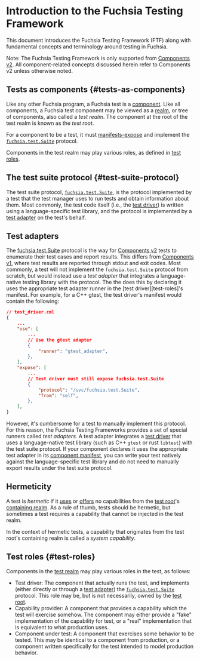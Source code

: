 # Introduction to the Fuchsia Testing Framework

This document introduces the Fuchsia Testing Framework (FTF) along with
fundamental concepts and terminology around testing in Fuchsia.

Note: The Fuchsia Testing Framework is only supported from
[Components v2][glossary-components-v2]. All component-related concepts
discussed herein refer to Components v2 unless otherwise noted.

## Tests as components {#tests-as-components}

Like any other Fuchsia program, a Fuchsia test is a
[component][glossary-component]. Like all components, a Fuchsia test component
may be viewed as a [realm][realms], or tree of components, also called a *test
realm*. The component at the root of the test realm is known as the *test root*.

For a component to be a test, it must [manifests-expose][manifests-expose] and
implement the [`fuchsia.test.Suite`](#test-suite-protocol) protocol.

Components in the test realm may play various roles, as defined in
[test roles](#test-roles).

<!-- TODO: add diagrams -->

## The test suite protocol {#test-suite-protocol}

The test suite protocol, [`fuchsia.test.Suite`][fidl-test-suite], is the
protocol implemented by a test that the test manager uses to run tests and
obtain information about them. Most commonly, the test code itself (i.e., the
[test driver](#test-roles)) is written using a language-specific test library,
and the protocol is implemented by a [test adapter](#test-adapter) on the test's
behalf.

## Test adapters

The [fuchsia.test.Suite](#test-suite-protocol) protocol is the way for
[Components v2](#glossary-components-v2) tests to enumerate their test cases and
report results. This differs from [Components v1](#glossary-components-v1),
where test results are reported through stdout and exit codes. Most commonly, a
test will not implement the `fuchsia.test.Suite` protocol from scratch, but
would instead use a *test adapter* that integrates a language-native testing
library with the protocol. The the does this by declaring it uses the
appropriate test adapter runner in the [test driver][test-roles]'s manifest. For
example, for a C++ gtest, the test driver's manifest would contain the
following:

```json
// test_driver.cml
{
    ...
    "use": [
        ...
        // Use the gtest adapter
        {
            "runner": "gtest_adapter",
        },
    ],
    "expose": [
        ...
        // Test driver must still expose fuchsia.test.Suite
        {
            "protocol": "/svc/fuchsia.test.Suite",
            "from": "self",
        },
    ],
}
```

However, it's cumbersome for a test to manually implement this protocol. For
this reason, the Fuchsia Testing Frameworks provides a set of special runners
called *test adapters*. A test adapter integrates a [test driver](#test-roles)
that uses a language-native test library (such as C++ `gtest` or rust `libtest`)
with the test suite protocol. If your component declares it uses the appropriate
test adapter in its [component manifest][manifests], you can write your test
natively against the language-specific test library and do not need to manually
export results under the test suite protocol.

## Hermeticity

A test is *hermetic* if it [uses][manifests-use] or [offers][manifests-offer] no
capabilities from the [test root](#tests-as-components)'s
[containing realm][realms-definitions]. As a rule of thumb, tests should be
hermetic, but sometimes a test requires a capability that cannot be injected in
the test realm.

In the context of hermetic tests, a capability that originates from the test
root's containing realm is called a *system capability*.

## Test roles {#test-roles}

Components in the [test realm](#tests-as-components) may play various roles in
the test, as follows:

-   Test driver: The component that actually runs the test, and implements
    (either directly or through a [test adapter](#test-adapters)) the
    [`fuchsia.test.Suite`][test-suite-protocol] protocol. This role may be, but
    is not necessarily, owned by the [test root](#tests-as-components).
-   Capability provider: A component that provides a capability which the test
    will exercise somehow. The component may either provide a "fake"
    implementation of the capability for test, or a "real" implementation that
    is equivalent to what production uses.
-   Component under test: A component that exercises some behavior to be tested.
    This may be identical to a component from production, or a component written
    specifically for the test intended to model production behavior.

[fidl-test-suite]: /sdk/fidl/fuchsia.test/suite.fidl
[glossary-component]: ../../glossary.md#component
[glossary-components-v1]: ../../glossary.md#components-v1
[glossary-components-v2]: ../../glossary.md#components-v2
[manifests]: /docs/concepts/components/component_manifests.md
[manifests-expose]: /docs/concepts/components/component_manifests.md#expose
[manifests-offer]: /docs/concepts/components/component_manifests.md#offer
[manifests-use]: /docs/concepts/components/component_manifests.md#use
[realms]: /docs/concepts/components/realms.md
[realms-definitions]: /docs/concepts/components/realms.md#definitions
[test-suite-protocol]: /docs/concepts/components/realms.md
